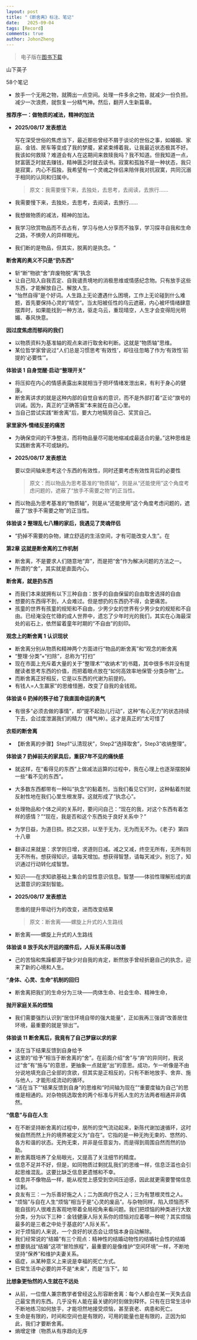 ```yaml
---
layout: post
title: "《断舍离》标注、笔记"
date:   2025-09-04
tags: [Record]
comments: true
author: JohonZheng
---
```


> 电子版在[图书下载](https://github.com/Johonzheng/johonzheng.github.io/tree/ec0b9e1f1a29eab2caee99cd474312df26625b6c/resource)

山下英子

58个笔记


- 放手一个无用之物，就腾出一点空间。处理一件多余之物，就减少一份负担。减少一次浪费，就恢复一分精气神。然后，翻开人生新篇章。

**推荐序一：做物质的减法，精神的加法**

- **2025/08/17 发表想法**
    
    写在深受世俗的焦虑当下，最近那些曾经不屑于谈论的世俗之事，如婚姻、家庭、金钱、房车等变成了我的梦魇，紧紧束缚着我，让我最近状态极其不好。我该如何救赎？难道会有人在这期间来救赎我吗？我不知道。但我知道一点，财富匮乏时就去赚钱，精神匮乏时就去读书。寂寞和孤独不是一种状态，我只是寂寞，内心不孤独，我希望有一个灵魂之伴侣来陪伴我对抗寂寞，共同沉溺于相同的认同和归属中。
    
    > 原文：我需要慢下来，去独处，去思考，去阅读，去旅行……
    > 
- 我需要慢下来，去独处，去思考，去阅读，去旅行……
- 我想做物质的减法，精神的加法。
- 我学习欣赏物品而不去占有，学习与他人分享而不独享，学习探寻自我和生命之路，不惧旁人的异样眼光。
- 我们断的是物品，但其实，脱离的是执念。“

**断舍离的奥义不只是“扔东西”**

- 斩“断”物欲“舍”弃废物脱“离”执念
- 让自己陷入自我否定、自我谴责境地的消极思维或情感纪念物。只有放手这些东西，才能解放自己、解放人生。
- “怡然自得”是个好词。人生路上无论遭遇什么困境，工作上无论碰到什么难题，首先要保持心灵的“晴空”。当太阳被任性的乌云遮蔽，内心被坏情绪肆意摆弄时，如果能找到一种方法，驱走乌云，重现晴空，人生才会变得阳光明媚、春风快意。

**因过度焦虑而郁闷的我们**

- 以物质资料为基准轴的观点来进行取舍和判断。这就是“物质轴”思维。
- 某位哲学家曾说过“人们总是习惯思考‘有效性’，却往往忽略了作为‘有效性’前提的‘必要性’”。

**体验谈 1 自身觉醒·启动“整理开关”**

- 将压抑在内心的情感表露出来就相当于把坏情绪发泄出来，有利于身心的健康。
- 断舍离讲求的就是这种内部的自觉自省的意识，而不是外部打着“正论”旗号的训诫。因为，真正的“正确答案”本来就在自己心里。
- 当自己尝试实践“断舍离”后，要大力地犒劳自己、奖赏自己。

**家里家外·情绪反差的痛苦**

- 为确保空间的干净整洁，而将物品量尽可能地缩减成最适合的量。”这种思维是实践断舍离不可或缺的。
- **2025/08/17 发表想法**
    
    要以空间轴来思考这个东西的有效性，同时还要考虑有效性背后的必要性
    
    > 原文：而以物品为思考基准的“物质轴”，则是从“还能使用”这个角度考虑问题的，遮蔽了“放手不需要之物”的正当性。
    > 
- 而以物品为思考基准的“物质轴”，则是从“还能使用”这个角度考虑问题的，遮蔽了“放手不需要之物”的正当性。

**体验谈 2 整理乱七八糟的家后，我遇见了灵魂伴侣**

- “扔掉不需要的杂物，建立舒适的生活空间，才有可能改变人生”。在

**第2章 这就是断舍离的工作机制**

- 断舍离，不是要求人们随意地“弃”，而是把“舍”作为解决问题的方法之一。
- 所谓的“舍”，其实就是直面内心。

**断舍离，就是扔东西**

- 而我们本来就拥有以下三种自由：放手的自由保留的自由取舍选择的自由
- 想要的东西得不到，人会难过。但是想扔的东西扔不得，会更痛苦。
- 孩童的世界有孩童的规矩和不自由，少男少女的世界有少男少女的规矩和不自由。已经淹没在忙碌的成人世界中，遗忘了少年时光的我们，其实在心海最深处的岩石上，依然留着童年时期的“不自由”的刻印。

**观念上的断舍离 1 认识现状**

- 断舍离分别从物质和精神两个方面进行“物品的断舍离”和“观念的断舍离
- “整理·分类”+“扫除”，总称为“打扫”
- 现在市面上充斥着大量的关于“整理术”“收纳术”的书籍，其中很多书并没有提醒读者思考东西的价值，而把着眼点放在“如何高效率地保管·分类杂物”上。
- 而断舍离正好相反，它是以东西的代谢为前提的。
- 有钱人=人生赢家”的思维怪圈，改变了自我的金钱观。

**体验谈 6 扔掉的筷子给了我直面命运的勇气**

- 有很多“必须去做的事情”，却“提不起劲儿行动”，这种“有心无力”的状态持续下去，会过度泄漏我们的精力（精气神）。这才是真正的“太可惜了

**衣柜的断舍离**

- 【断舍离的步骤】Step1“认清现状”，Step2“选择取舍”，Step3“收纳整理”。

**体验谈 7 扔掉前夫的家具后，重获7年不见的痛快感**

- 就这样，在“看得见的东西”上做减法运算的过程中，我在心理上也逐渐摆脱掉一些“看不见的东西”。
- 大多数东西都带有一种叫“执念”的黏着剂，当我们看见它们时，这种黏着剂就反射性地在我们心里生根发芽。这就形成了“执念心”。
- 处理物品和个体之间的关系时，要问问自己：“现在的我，对这个东西有着怎样的感情？”“现在，我是否和这个东西处于良好关系中？”
- 为学日益，为道日损。损之又损，以至于无为，无为而无不为。《老子》第四十八章
- 翻译过来就是：求学则日增，求道则日减。减之又减，终空无所有，无所有则无不所有。想获得知识，请每天增加。想获得智慧，请每天减少。别忘了，知识通过行动转化成智慧。
- 知识——在求知欲基础上集合的显性意识信息。智慧——体验性理解形成的直达潜意识的深刻智能。
- **2025/08/17 发表想法**
    
    思维的提升带动行为的改变，进而改变结果
    
    > 原文：断舍离——螺旋上升式的人生路线
    > 
- 断舍离——螺旋上升式的人生路线

**体验谈 8 放手风水开运的摆件后，人际关系得以改善**

- 己的苦恼和焦躁都源于缺少对自我的肯定，断然放手曾经折磨自己的执念，迎来了新的心境和人生。

**“身体、心灵、生命”机制的回归**

- 断舍离把我们的生命分为三块——肉体生命、社会生命、精神生命，

**抛开家庭关系的烦恼**

- 我们需要强烈认识到“居住环境自带的强大能量”，正如我再三强调“改善居住环境，最重要的就是‘排出’”。

**体验谈 11 断舍离后，我竟有了自己梦寐以求的家**

- 活在当下结果反馈到自身给予
- 这里的“给予”相当于断舍离的“舍”。在前面介绍“舍”与“弃”的异同时，我说过“舍”有“施与”的意思，更抽象一点就是“出”的意思。成功，乍一听像是不由分说地填充自己全部的贪欲，但其实是正相反的，只有不断地放手、舍弃、施与他人，才能形成流动的循环。
- “活在当下”“结果反馈到自身”的思维和“时间轴为现在”“重要度轴为自己”的思维是相通的。对杂物挑选取舍的两个标准与开拓人生的方法两者相通并非偶然。

**“信息”与自在人生**

- 在不断坚持断舍离的过程中，居所的空气流动起来，新陈代谢加速循环，这时候自然而然上升的境界被定义为“自在”。它指的是一种无拘无束的、悠然的、各方和谐的状态。无拘无束，并非是任意妄为，而是得到周围自然而然的协助。
- 断舍离既培养了全局眼光，又提高了关注细节的精度。
- 信息不足并不好，但是，如同物质过剩扰乱我们的思维一样，信息泛滥也会引起思维混乱。这要比缺乏信息更遗憾和不幸。
- 信息并不像物品一样，能从视觉上感受到空间压迫感，因此就更需要警惕信息过剩。
- 良友有三：一为乐善好施之人；二为医病疗伤之人；三为有慧根灵性之人。
- “烦恼”与自在人生“烦恼”相当于是“心灵的废品”。与杂物同样，陷入烦恼而不能自拔的人很难去客观地带着全局视角来看问题。我们把烦恼的种类进行大致分类，分为以下三种：金钱健康人际关系你的烦恼对应着哪一种呢？其实烦恼最多的是三者之中处于基底的“人际关系”。
- 对于烦恼的人来说，一个良好的状态会让烦恼本身自动解除。
- 我们经常说的“结婚”有三个观点：精神性的结婚动物性的结婚社会性的结婚
- 想要挑战“结婚”这项“冒险旅程”，最重要的是像维护“空间环境”一样，不断地坚持“保养”和维护夫妻关系。
- 癌症，从某种意义上来说是幸福的死亡方式。
- 日常生活中必要的并不是“未来”，而是“当下”。如

**比想象更怡然的人生就在不远处**

- 从前，一位僧人兼宗教学者曾经这么形容断舍离：每个人都会在某一天失去自己最宝贵的东西。几乎没有人能在最关键的时刻做到释怀。只有在日常生活中不断地练习如何放手，才能坦然地接受烦恼，甚至衰老、病患和死亡。
- 生命是有限的，时间和空间也是有限的，可用的能量也是有限的，正因为如此，我们才要断舍离。
- 熵增定律（物质从有序趋向无序